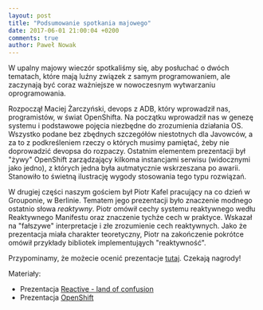 ```yaml
---
layout: post
title: "Podsumowanie spotkania majowego"
date: 2017-06-01 21:00:04 +0200
comments: true
author: Paweł Nowak
---
```


W upalny majowy wieczór spotkaliśmy się, aby posłuchać o dwóch tematach, które mają luźny związek z samym programowaniem, ale zaczynają być coraz ważniejsze w nowoczesnym
wytwarzaniu oprogramowania.

Rozpoczął Maciej Żarczyński, devops z ADB, który wprowadził nas, programistów, w świat OpenShifta. Na początku wprowadził nas w genezę systemu i podstawowe pojęcia niezbędne
do zrozumienia działania OS. Wszystko podane bez zbędnych szczegółów niestotnych dla Javowców, a za to z podkreśleniem rzeczy o których musimy pamiętać, żeby nie doprowadzić
devopsa do rozpaczy. Ostatnim elementem prezentacji był "żywy" OpenShift zarządzający kilkoma instancjami serwisu (widocznymi jako jedno), z których jedna była autmatycznie 
wskrzeszana po awarii. Stanowiło to świetną ilustrację wygody stosowania tego typu rozwiązań.

W drugiej części naszym gościem był Piotr Kafel pracujący na co dzień w Grouponie, w Berlinie. Tematem jego prezentacji było znaczenie modnego ostatnio słowa <i>reaktywny</i>.
Piotr omówił cechy systemu reaktywnego wedłu Reaktywnego Manifestu oraz znaczenie tychże cech w praktyce. Wskazał na "fałszywe" interpretacje i złe zrozumienie cech reaktywnych.
Jako że prezentacja miała charakter teoretyczny, Piotr na zakończenie pokrótce omówił przykłady bibliotek implementująych "reaktywność".

Przypominamy, że możecie ocenić prezentacje <a href="https://docs.google.com/forms/d/1dh-w0Bc3RrWQEQVAL5s1FqqAYyFWrnH_kQs9IhFMViA/edit"> tutaj</a>.
Czekają nagrody!

Materiały:
<ul>
<li>Prezentacja <a href="files/Reactive_-_land_of_confusion.pdf">Reactive - land of confusion</a></li>
<li>Prezentacja <a href="files/Openshift.pdf">OpenShift<a></li>
</ul>